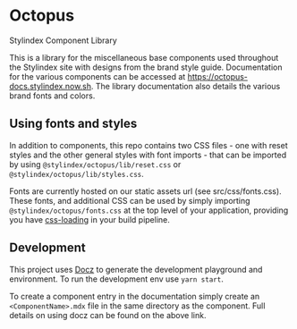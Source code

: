 # Octopus
Stylindex Component Library

This is a library for the miscellaneous base components used throughout the Stylindex site with designs from the brand style guide. Documentation for the various components can be accessed at https://octopus-docs.stylindex.now.sh. The library documentation also details the various brand fonts and colors.

## Using fonts and styles
In addition to components, this repo contains two CSS files - one with reset styles and the other general styles with font imports - that can be imported by using `@stylindex/octopus/lib/reset.css` or `@stylindex/octopus/lib/styles.css`.

Fonts are currently hosted on our static assets url (see src/css/fonts.css). These fonts, and additional CSS can be used by simply importing `@stylindex/octopus/fonts.css` at the top level of your application, providing you have [css-loading](https://webpack.js.org/loaders/css-loader/) in your build pipeline.

## Development

This project uses [Docz](https://github.com/doczjs/docz) to generate the development playground and environment. To run the development env use `yarn start`.

To create a component entry in the documentation simply create an `<ComponentName>.mdx` file in the same directory as the component. Full details on using docz can be found on the above link.
